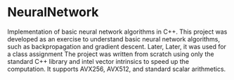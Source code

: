 # NeuralNetwork
Implementation of  basic neural network algorithms in C++. This project was developed as an exercise to understand basic neural network algorithms, such as backpropagation and gradient descent. Later,
Later, it was used for a class assignment
The project was written from scratch using only the standard C++ library and intel vector intrinsics to speed up the computation. It supports AVX256, AVX512, and standard scalar arithmetics.

